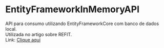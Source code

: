 # EntityFrameworkInMemoryAPI
API para consumo utilizando EntityFrameworkCore com banco de dados local. <br>Utilizada no artigo sobre REFIT. <br>Link: <a href="https://eschechola.com.br/2020/09/06/simplificando-o-consumo-de-apis-com-refit">Clique aqui</a>
